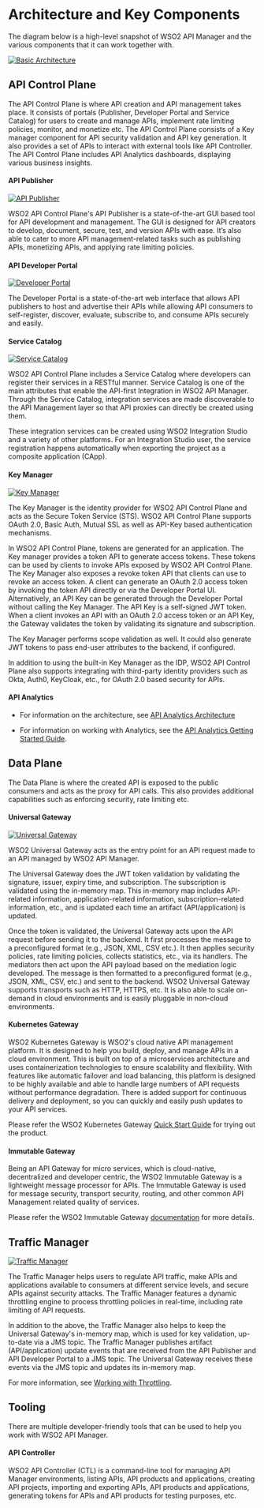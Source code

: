 # Architecture and Key Components

The diagram below is a high-level snapshot of WSO2 API Manager and the various components that it can work together with. 

[![Basic Architecture]({{base_path}}/assets/img/get_started/architecture/apim-architecture-final.png)]({{base_path}}/assets/img/get_started/architecture/apim-architecture-final.png)

<!--The above diagram consists of an API management layer and an integration layer where the above components all fit into and mesh together to address the various use cases of the product. The API management layer contains several components, which you can use in your deployment according to your requirement. The integration layer includes either the Micro Integrator runtime (for services integration) and the Streaming Integrator runtime (for streaming requirements) or both runtimes. For details on deployment patterns, see [Deployment Overview]({{base_path}}/install-and-setup/setup/deployment-overview/). The pattern you use would depend on the workload of each component and the traffic that is expected for each of the components and runtimes.-->

## API Control Plane

The API Control Plane is where API creation and API management takes place. It consists of portals (Publisher, Developer Portal and Service Catalog) for users to create and manage APIs, implement rate limiting policies, monitor, and monetize etc. The API Control Plane consists of a Key manager component for API security validation and API key generation. It also provides a set of APIs to interact with external tools like API Controller. The API Control Plane includes API Analytics dashboards, displaying various business insights.

#### API Publisher

[![API Publisher]({{base_path}}/assets/img/get_started/architecture/publisher-overview.png)]({{base_path}}/assets/img/get_started/architecture/publisher-overview.png)

WSO2 API Control Plane's API Publisher is a state-of-the-art GUI based tool for API development and management. The GUI is designed for API creators to develop, document, secure, test, and version APIs with ease. It’s also able to cater to more API management-related tasks such as publishing APIs, monetizing APIs, and applying rate limiting policies.

#### API Developer Portal

[![Developer Portal]({{base_path}}/assets/img/get_started/architecture/developer-portal-overview.png)]({{base_path}}/assets/img/get_started/architecture/developer-portal-overview.png)

The Developer Portal is a state-of-the-art web interface that allows API publishers to host and advertise their APIs while allowing API consumers to self-register, discover, evaluate, subscribe to, and consume APIs securely and easily.

#### Service Catalog

[![Service Catalog]({{base_path}}/assets/img/get_started/architecture/service-catalog.png)]({{base_path}}/assets/img/get_started/architecture/service-catalog.png)

WSO2 API Control Plane includes a Service Catalog where developers can register their services in a RESTful manner. Service Catalog is one of the main attributes that enable the API-first Integration in WSO2 API Manager. Through the Service Catalog, integration services are made discoverable to the API Management layer so that API proxies can directly be created using them. 

These integration services can be created using WSO2 Integration Studio and a variety of other platforms. For an Integration Studio user, the service registration happens automatically when exporting the project as a composite application (CApp).

#### Key Manager
 
[![Key Manager]({{base_path}}/assets/img/get_started/architecture/key-manager-overview.png)]({{base_path}}/assets/img/get_started/architecture/key-manager-overview.png)

The Key Manager is the identity provider for WSO2 API Control Plane and acts as the Secure Token Service (STS). WSO2 API Control Plane supports OAuth 2.0, Basic Auth, Mutual SSL as well as API-Key based authentication mechanisms. 
 
In WSO2 API Control Plane, tokens are generated for an application. The Key manager provides a token API to generate access tokens. These tokens can be used by clients to invoke APIs exposed by WSO2 API Control Plane. The Key Manager also exposes a revoke token API that clients can use to revoke an access token. A client can generate an OAuth 2.0 access token by invoking the token API directly or via the Developer Portal UI. Alternatively, an API Key can be generated through the Developer Portal without calling the Key Manager. The API Key is a self-signed JWT token. When a client invokes an API with an OAuth 2.0 access token or an API Key, the Gateway validates the token by validating its signature and subscription.
 
The Key Manager performs scope validation as well. It could also generate JWT tokens to pass end-user attributes to the backend, if configured. 
 
In addition to using the built-in Key Manager as the IDP, WSO2 API Control Plane also supports integrating with third-party identity providers such as Okta, Auth0, KeyCloak, etc., for OAuth 2.0 based security for APIs.

#### API Analytics

- For information on the architecture, see [API Analytics Architecture]({{base_path}}/monitoring/api-analytics/choreo-analytics/api-analytics-architecture/)

- For information on working with Analytics, see the [API Analytics Getting Started Guide]({{base_path}}/monitoring/api-analytics/choreo-analytics/getting-started-guide/).

## Data Plane

The Data Plane is where the created API is exposed to the public consumers and acts as the proxy for API calls. This also provides additional capabilities such as enforcing security, rate limiting etc. 

#### Universal Gateway

[![Universal Gateway]({{base_path}}/assets/img/learn/gateway-overview.png)]({{base_path}}/assets/img/learn/gateway-overview.png)

WSO2 Universal Gateway acts as the entry point for an API request made to an API managed by WSO2 API Manager.

The Universal Gateway does the JWT token validation by validating the signature, issuer, expiry time, and subscription. The subscription is validated using the in-memory map. This in-memory map includes API-related information, application-related information, subscription-related information, etc., and is updated each time an artifact (API/application) is updated.

Once the token is validated, the Universal Gateway acts upon the API request before sending it to the backend. It first processes the message to a preconfigured format (e.g., JSON, XML, CSV etc.).  It then applies security policies, rate limiting policies,  collects statistics, etc., via its handlers.  The mediators then act upon the API payload based on the mediation logic developed. The message is then formatted to a preconfigured format (e.g., JSON, XML, CSV, etc.) and sent to the backend. WSO2 Universal Gateway supports transports such as HTTP, HTTPS, etc. It is also able to scale on-demand in cloud environments and is easily pluggable in non-cloud environments. 

#### Kubernetes Gateway

WSO2 Kubernetes Gateway is WSO2's cloud native API management platform. It is designed to help you build, deploy, and manage APIs in a cloud environment. This is built on top of a microservices architecture and uses containerization technologies to ensure scalability and flexibility. With features like automatic failover and load balancing, this platform is designed to be highly available and able to handle large numbers of API requests without performance degradation. There is added support for continuous delivery and deployment, so you can quickly and easily push updates to your API services. 

Please refer the WSO2 Kubernetes Gateway [Quick Start Guide](https://apk.docs.wso2.com/en/1.3.0/get-started/quick-start-guide/) for trying out the product.

#### Immutable Gateway

Being an API Gateway for micro services, which is cloud-native, decentralized and developer centric, the WSO2 Immutable Gateway is a lightweight message processor for APIs. The Immutable Gateway is used for message security, transport security, routing, and other common API Management related quality of services.

Please refer the WSO2 Immutable Gateway [documentation](https://mg.docs.wso2.com/en/latest/) for more details.
 
## Traffic Manager
 
[![Traffic Manager]({{base_path}}/assets/img/get_started/architecture/traffic-manager-overview.png)]({{base_path}}/assets/img/get_started/architecture/traffic-manager-overview.png)
 
The Traffic Manager helps users to regulate API traffic, make APIs and applications available to consumers at different service levels, and secure APIs against security attacks. The Traffic Manager features a dynamic throttling engine to process throttling policies in real-time, including rate limiting of API requests. 

In addition to the above, the Traffic Manager also helps to keep the Universal Gateway's in-memory map, which is used for key validation, up-to-date via a JMS topic. The Traffic Manager publishes artifact (API/application) update events that are received from the API Publisher and API Developer Portal to a JMS topic. The Universal Gateway receives these events via the JMS topic and updates its in-memory map.

For more information, see [Working with Throttling]({{base_path}}/manage-apis/design/rate-limiting/introducing-throttling-use-cases).

## Tooling

There are multiple developer-friendly tools that can be used to help you work with WSO2 API Manager.

#### API Controller

WSO2 API Controller (CTL) is a command-line tool for managing API Manager environments, listing APIs, API products and applications, creating API projects, importing and exporting APIs, API products and applications, generating tokens for APIs and API products for testing purposes, etc.
